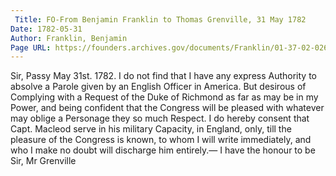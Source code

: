```yaml
---
 Title: FO-From Benjamin Franklin to Thomas Grenville, 31 May 1782
Date: 1782-05-31
Author: Franklin, Benjamin
Page URL: https://founders.archives.gov/documents/Franklin/01-37-02-0267
---
```


Sir,
Passy May 31st. 1782.
I do not find that I have any express Authority to absolve a Parole given by an English Officer in America. But desirous of Complying with a Request of the Duke of Richmond as far as may be in my Power, and being confident that the Congress will be pleased with whatever may oblige a Personage they so much Respect. I do hereby consent that Capt. Macleod serve in his military Capacity, in England, only, till the pleasure of the Congress is known, to whom I will write immediately, and who I make no doubt will discharge him entirely.— I have the honour to be Sir,
Mr Grenville

